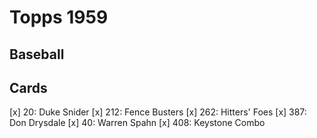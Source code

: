 # Topps 1959 
## Baseball

## Cards

[x] 20: Duke Snider
[x] 212: Fence Busters
[x] 262: Hitters' Foes
[x] 387: Don Drysdale
[x] 40: Warren Spahn
[x] 408: Keystone Combo
